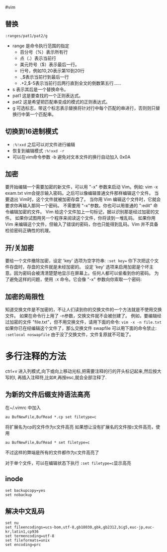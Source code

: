 #vim

## 替换
`:ranges/pat1/pat2/g`
   * range 是命令执行范围的指定
      * 百分号（%）表示所有行
      * 点（.）表示当前行
      * 美元符号（$）表示最后一行。
      * 行号，例如10,20表示第10到20行
      * .,$表示当前行到最后一行
      * .+2,$-5表示当前行后两行直到全文的倒数第五行……
   * s 表示其后是一个替换命令。
   * pat1 这是要查找的一个正则表达式。
   * pat2 这是希望把匹配串变成的模式的正则表达式。
   * g 可选标志，带这个标志表示替换将针对行中每个匹配的串进行，否则则只替换行中第一个匹配串。

## 切换到16进制模式
   * `:%!xxd`  之后可以对文件进行编辑
   * 恢复到编辑模式  `:%!xxd -r`
   * 可以在vim命令参数 -b 避免对文本文件的换行自动加入  0x0A

## 加密
要开始编辑一个需要加密的新文件，可以用 "-x" 参数来启动 Vim。例如:
vim -x exam.txt
vim会提示输入密码。之后可以像编辑普通文件那样编辑这个文件。
当要退出 Vim时，这个文件就被加密存盘了。
当你用 Vim 编辑这个文件时，它就会要求你再输入那同一个密码。
不需要用 "-x"参数。你也可以用普通的 ":edit" 命令编辑加密的文件。
Vim 给这个文件加上一句标记，据以识别那是经过加密的文件。
如果你试图用另一个程序来阅读这个文件，你将读到一堆乱码。
如果你用 Vim 来编辑这个文件，但输入了错误的密码，你也只能得到乱码。Vim 并不具备检验密码正确性的机理。

## 开/关加密
要给一个文件撤除加密，设定 'key' 选项为空字符串:
`:set key=`
你下次把这个文件存盘时，存盘的文件就是未经加密的。
设定 'key' 选项来启用加密是个坏主意。因为密码会被清清楚楚地显示在屏幕上。任何人都可以偷看到你的密码。
为了避免这样的问题，使用 `:X` 命令。它会像 "-x" 参数向你索取一个密码:

## 加密的局限性
知道交换文件是不加密的，不让人们读到你的交换文件的一个方法就是不使用交换文件。
如果在命令行上用了 -n参数，交换文件就不会被创建了。
例如，要编辑经过加密的文件 "file.txt"，但不用交换文件，请用下面的命令:
`vim -x -n file.txt`
如果你已在经编辑这个文件了，那么交换文件 swapfile 可以用下面的命令禁止:
`:setlocal noswapfile`
由于没了交换文件，文件复原就不可能了。

# 多行注释的方法
ctrl+v 进入列模式,向下或向上移动光标,把需要注释的行的开头标记起来,然后按大写的I,
再插入注释符,比如#,再按esc,就会全部注释了.

## 为新的文件后缀支持语法高亮
在~/.vimrc 中加入
```vim
au BufNewFile,BufRead *.cp set filetype=c 
```
将扩展名为cp的文件作为c文件高亮
如果想让没有扩展名的文件按c文件高亮，使用
```vim
au BufNewFile,BufRead * set filetype=c 
``` 
不过这样的弊端是所有的文件都作为c文件高亮了

对于单个文件，可以在编辑状态下执行 `:set filetype=c`显示高亮

## inode
```vim
set backupcopy=yes
set nobackup
```

## 解决中文乱码
```vim
set nu
set fileencodings=ucs-bom,utf-8,gb18030,gbk,gb2312,big5,euc-jp,euc-kr,latin1,cp936
set termencoding=utf-8
set fileformats=unix
set encoding=prc
```